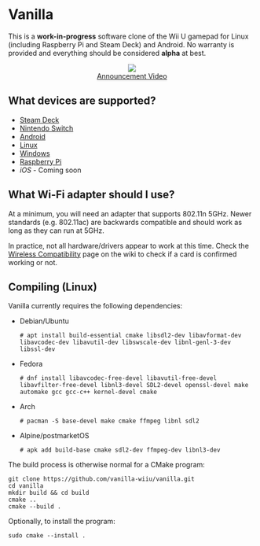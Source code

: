 # Vanilla

This is a **work-in-progress** software clone of the Wii U gamepad for Linux (including Raspberry Pi and Steam Deck) and Android. No warranty is provided and everything should be considered **alpha** at best.

<p align="center">
    <img src="https://raw.githubusercontent.com/vanilla-wiiu/vanilla/master/images/screenshot1.png">
    <br>
    <a href="https://youtu.be/DSgFu4rDxgc">
        Announcement Video
    </a>
</p>

## What devices are supported?

- [Steam Deck](https://github.com/vanilla-wiiu/vanilla/wiki/Linux-Setup-Guide)
- [Nintendo Switch](https://github.com/vanilla-wiiu/vanilla/wiki/Linux-Setup-Guide)
- [Android](https://github.com/vanilla-wiiu/vanilla/wiki/Android-Setup-Guide)
- [Linux](https://github.com/vanilla-wiiu/vanilla/wiki/Linux-Setup-Guide)
- [Windows](https://github.com/vanilla-wiiu/vanilla/wiki/Windows-Setup-Guide)
- [Raspberry Pi](https://github.com/vanilla-wiiu/vanilla/wiki/Linux-Setup-Guide)
- *iOS* - Coming soon

## What Wi-Fi adapter should I use?

At a minimum, you will need an adapter that supports 802.11n 5GHz. Newer standards (e.g. 802.11ac) are backwards compatible and should work as long as they can run at 5GHz.

In practice, not all hardware/drivers appear to work at this time. Check the [Wireless Compatibility](https://github.com/vanilla-wiiu/vanilla/wiki/Wireless-Compatibility) page on the wiki to check if a card is confirmed working or not.

## Compiling (Linux)
Vanilla currently requires the following dependencies:

- Debian/Ubuntu 
  ```
  # apt install build-essential cmake libsdl2-dev libavformat-dev libavcodec-dev libavutil-dev libswscale-dev libnl-genl-3-dev libssl-dev
  ```
- Fedora
  ```
  # dnf install libavcodec-free-devel libavutil-free-devel libavfilter-free-devel libnl3-devel SDL2-devel openssl-devel make automake gcc gcc-c++ kernel-devel cmake
  ```
- Arch
  ```
  # pacman -S base-devel make cmake ffmpeg libnl sdl2
  ```
- Alpine/postmarketOS
  ```
  # apk add build-base cmake sdl2-dev ffmpeg-dev libnl3-dev
  ```

The build process is otherwise normal for a CMake program:

```
git clone https://github.com/vanilla-wiiu/vanilla.git
cd vanilla
mkdir build && cd build
cmake ..
cmake --build .
```

Optionally, to install the program:

```
sudo cmake --install .
```
